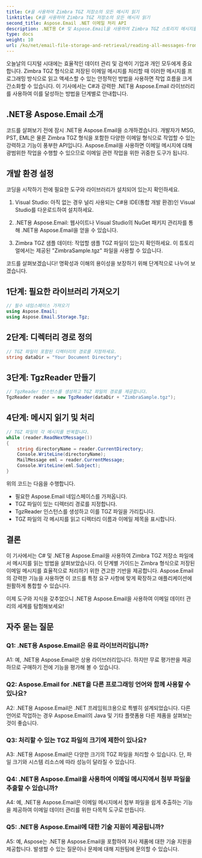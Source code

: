 ```yaml
---
title: C#을 사용하여 Zimbra TGZ 저장소의 모든 메시지 읽기
linktitle: C#을 사용하여 Zimbra TGZ 저장소의 모든 메시지 읽기
second_title: Aspose.Email .NET 이메일 처리 API
description: .NET용 C# 및 Aspose.Email을 사용하여 Zimbra TGZ 스토리지 메시지를 읽는 방법을 알아보세요. 소스 코드가 포함된 단계별 가이드입니다.
type: docs
weight: 10
url: /ko/net/email-file-storage-and-retrieval/reading-all-messages-from-zimbra-tgz-storage-with-csharp/
---
```


오늘날의 디지털 시대에는 효율적인 데이터 관리 및 검색이 기업과 개인 모두에게 중요합니다. Zimbra TGZ 형식으로 저장된 이메일 메시지를 처리할 때 이러한 메시지를 프로그래밍 방식으로 읽고 액세스할 수 있는 안정적인 방법을 사용하면 작업 흐름을 크게 간소화할 수 있습니다. 이 기사에서는 C#과 강력한 .NET용 Aspose.Email 라이브러리를 사용하여 이를 달성하는 방법을 단계별로 안내합니다.

## .NET용 Aspose.Email 소개

코드를 살펴보기 전에 잠시 .NET용 Aspose.Email을 소개하겠습니다. 개발자가 MSG, PST, EML은 물론 Zimbra TGZ 형식을 포함한 다양한 이메일 형식으로 작업할 수 있는 강력하고 기능이 풍부한 API입니다. Aspose.Email을 사용하면 이메일 메시지에 대해 광범위한 작업을 수행할 수 있으므로 이메일 관련 작업을 위한 귀중한 도구가 됩니다.

## 개발 환경 설정

코딩을 시작하기 전에 필요한 도구와 라이브러리가 설치되어 있는지 확인하세요.

1. Visual Studio: 아직 없는 경우 널리 사용되는 C#용 IDE(통합 개발 환경)인 Visual Studio를 다운로드하여 설치하세요.

2. .NET용 Aspose.Email: 웹사이트나 Visual Studio의 NuGet 패키지 관리자를 통해 .NET용 Aspose.Email을 얻을 수 있습니다.

3. Zimbra TGZ 샘플 데이터: 작업할 샘플 TGZ 파일이 있는지 확인하세요. 이 튜토리얼에서는 제공된 "ZimbraSample.tgz" 파일을 사용할 수 있습니다.

코드를 살펴보겠습니다! 명확성과 이해의 용이성을 보장하기 위해 단계적으로 나누어 보겠습니다.

## 1단계: 필요한 라이브러리 가져오기

```csharp
// 필수 네임스페이스 가져오기
using Aspose.Email;
using Aspose.Email.Storage.Tgz;
```

## 2단계: 디렉터리 경로 정의

```csharp
// TGZ 파일이 포함된 디렉터리의 경로를 지정하세요.
string dataDir = "Your Document Directory";
```

## 3단계: TgzReader 만들기

```csharp
// TgzReader 인스턴스를 생성하고 TGZ 파일의 경로를 제공합니다.
TgzReader reader = new TgzReader(dataDir + "ZimbraSample.tgz");
```

## 4단계: 메시지 읽기 및 처리

```csharp
// TGZ 파일의 각 메시지를 반복합니다.
while (reader.ReadNextMessage())
{
    string directoryName = reader.CurrentDirectory;
    Console.WriteLine(directoryName);
    MailMessage eml = reader.CurrentMessage;
    Console.WriteLine(eml.Subject);
}
```

위의 코드는 다음을 수행합니다.

- 필요한 Aspose.Email 네임스페이스를 가져옵니다.
- TGZ 파일이 있는 디렉터리 경로를 지정합니다.
- TgzReader 인스턴스를 생성하고 이를 TGZ 파일을 가리킵니다.
- TGZ 파일의 각 메시지를 읽고 디렉터리 이름과 이메일 제목을 표시합니다.

## 결론

이 기사에서는 C# 및 .NET용 Aspose.Email을 사용하여 Zimbra TGZ 저장소 파일에서 메시지를 읽는 방법을 살펴보았습니다. 이 단계별 가이드는 Zimbra 형식으로 저장된 이메일 메시지를 효율적으로 처리하기 위한 견고한 기반을 제공합니다. Aspose.Email의 강력한 기능을 사용하면 이 코드를 특정 요구 사항에 맞게 확장하고 애플리케이션에 원활하게 통합할 수 있습니다.

이제 도구와 지식을 갖추었으니 .NET용 Aspose.Email을 사용하여 이메일 데이터 관리의 세계를 탐험해보세요!


## 자주 묻는 질문

### Q1: .NET용 Aspose.Email은 유료 라이브러리입니까?

A1: 예, .NET용 Aspose.Email은 상용 라이브러리입니다. 하지만 무료 평가판을 제공하므로 구매하기 전에 기능을 평가해 볼 수 있습니다.

### Q2: Aspose.Email for .NET을 다른 프로그래밍 언어와 함께 사용할 수 있나요?

A2: .NET용 Aspose.Email은 .NET 프레임워크용으로 특별히 설계되었습니다. 다른 언어로 작업하는 경우 Aspose.Email의 Java 및 기타 플랫폼용 다른 제품을 살펴보는 것이 좋습니다.

### Q3: 처리할 수 있는 TGZ 파일의 크기에 제한이 있나요?

A3: .NET용 Aspose.Email은 다양한 크기의 TGZ 파일을 처리할 수 있습니다. 단, 파일 크기와 시스템 리소스에 따라 성능이 달라질 수 있습니다.

### Q4: .NET용 Aspose.Email을 사용하여 이메일 메시지에서 첨부 파일을 추출할 수 있습니까?

A4: 예, .NET용 Aspose.Email은 이메일 메시지에서 첨부 파일을 쉽게 추출하는 기능을 제공하여 이메일 데이터 관리를 위한 다목적 도구로 만듭니다.

### Q5: .NET용 Aspose.Email에 대한 기술 지원이 제공됩니까?

A5: 예, Aspose는 .NET용 Aspose.Email을 포함하여 자사 제품에 대한 기술 지원을 제공합니다. 발생할 수 있는 질문이나 문제에 대해 지원팀에 문의할 수 있습니다.
